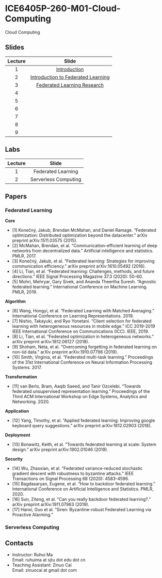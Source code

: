# ICE6405P-260-M01-Cloud-Computing
Cloud Computing

## Slides

|Lecture|Slide|
|:--:|:--:|
|1| [Introduction](./slides/lec-1-intro.pdf) |
|2|[Introduction to Federated Learning](./slides/lec-2-intro-FL.pdf)|
|3|[Federated Learning Research](./slides/lec-3-FL-research.pdf)|
|4||
|5||
|6||
|7||
|8||
|9||

## Labs

|Lecture|Slide|
|:--:|:--:|
|1| Federated Learning |
|2| Serverless Computing|

## Papers

### Federated Learning


 **Core**

- [1] Konečný, Jakub, Brendan McMahan, and Daniel Ramage. “Federated optimization: Distributed optimization beyond the datacenter.” arXiv preprint arXiv:1511.03575 (2015).
- [2] McMahan, Brendan, et al. “Communication-efficient learning of deep networks from decentralized data.” Artificial intelligence and statistics. PMLR, 2017.
- [3] Konečný, Jakub, et al. “Federated learning: Strategies for improving communication efficiency.” arXiv preprint arXiv:1610.05492 (2016).
- [4] Li, Tian, et al. “Federated learning: Challenges, methods, and future directions.” IEEE Signal Processing Magazine 37.3 (2020): 50-60.
- [5] Mohri, Mehryar, Gary Sivek, and Ananda Theertha Suresh. “Agnostic federated learning.” International Conference on Machine Learning. PMLR, 2019.


**Algorithm**

- [6] Wang, Hongyi, et al. “Federated Learning with Matched Averaging.” International Conference on Learning Representations. 2019.
- [7] Nishio, Takayuki, and Ryo Yonetani. “Client selection for federated learning with heterogeneous resources in mobile edge.” ICC 2019-2019 IEEE International Conference on Communications (ICC). IEEE, 2019.
- [8] Li, Tian, et al. “Federated optimization in heterogeneous networks.” arXiv preprint arXiv:1812.06127 (2018).
- [9] Shoham, Neta, et al. “Overcoming forgetting in federated learning on non-iid data.” arXiv preprint arXiv:1910.07796 (2019).
- [10] Smith, Virginia, et al. “Federated multi-task learning.” Proceedings of the 31st International Conference on Neural Information Processing Systems. 2017.


**Transformation**

- [11] van Berlo, Bram, Aaqib Saeed, and Tanir Ozcelebi. “Towards federated unsupervised representation learning.” Proceedings of the Third ACM International Workshop on Edge Systems, Analytics and Networking. 2020.


**Application**

- [12] Yang, Timothy, et al. “Applied federated learning: Improving google keyboard query suggestions.” arXiv preprint arXiv:1812.02903 (2018).


**Deployment**

- [13] Bonawitz, Keith, et al. “Towards federated learning at scale: System design.” arXiv preprint arXiv:1902.01046 (2019).


**Security**

- [14] Wu, Zhaoxian, et al. “Federated variance-reduced stochastic gradient descent with robustness to byzantine attacks.” IEEE Transactions on Signal Processing 68 (2020): 4583-4596.
- [15] Bagdasaryan, Eugene, et al. “How to backdoor federated learning.” International Conference on Artificial Intelligence and Statistics. PMLR, 2020.
- [16] Sun, Ziteng, et al. “Can you really backdoor federated learning?.” arXiv preprint arXiv:1911.07963 (2019).
- [17] Hanxi, Guo et al. “Siren: Byzantine-robust Federated Learning via Proactive Alarming.”

### Serverless Computing

## Contacts

- Instructor: Ruhui Ma  
  Email: ruhuima at sjtu dot edu dot cn
- Teaching Assistant: Zinuo Cai  
  Email: zinuocai at gmail dot com
